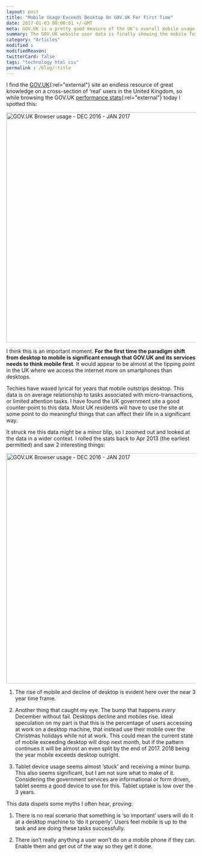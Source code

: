 ```yaml
---
layout: post
title: "Mobile Usage Exceeds Desktop On GOV.UK For First Time"
date: 2017-01-03 00:00:01 +/-GMT
meta: GOV.UK is a pretty good measure of the UK’s overall mobile usage versus desktop
summary: The GOV.UK website user data is finally showing the mobile future, we were all promised.
category: "Articles"
modified :
modifiedReason:
twitterCard: false
tags: "technology html css"
permalink : /blog/:title
---
```


I find the [GOV.UK](https://gov.uk){:rel="external"} site an endless resource of great knowledge on a cross-section of ‘real’ users in the United Kingdom, so while browsing the GOV.UK [performance stats](https://www.gov.uk/performance/site-activity/device-type#from=2013-04-01T00:00:00Z&to=2017-01-01T00:00:00Z){:rel="external"} today I spotted this:

<img src="{{site.url}}/images/blog/2017-01-03/govuk-stats-dec-2016-jan-2017.png" width="612" alt="GOV.UK Browser usage - DEC 2016 - JAN 2017"/>

I think this is an important moment. **For the first time the paradigm shift from desktop to mobile is significant enough that GOV.UK and its services needs to think mobile first**. It would appear to be almost at the tipping point in the UK where we access the internet more on smartphones than desktops.

Techies have waxed lyrical for years that mobile outstrips desktop. This data is on average relationship to tasks associated with micro-transactions, or limited attention tasks. I have found the UK government site a good counter-point to this data. Most UK residents will have to use the site at some point to do meaningful things that can affect their life in a significant way.

It struck me this data might be a minor blip, so I zoomed out and looked at the data in a wider context. I rolled the stats back to Apr 2013 (the earliest permitted) and saw 2 interesting things:

<img src="{{site.url}}/images/blog/2017-01-03/govuk-stats-apr-2013-jan-2017.png" width="612" alt="GOV.UK Browser usage - DEC 2016 - JAN 2017"/>

1) The rise of mobile and decline of desktop is evident here over the near 3 year time frame.

2) Another thing that caught my eye. The bump that happens *every* December without fail. Desktops decline and mobiles rise. Ideal speculation on my part is that this is the percentage of users accessing at work on a desktop machine, that instead use their mobile over the Christmas holidays while not at work. This could mean the current state of mobile exceeding desktop will drop next month, but if the pattern continues it will be almost an even split by the end of 2017. 2018 being the year mobile exceeds desktop outright.

3) Tablet device usage seems almost ‘stuck’ and receiving a minor bump. This also seems significant, but I am not sure what to make of it. Considering the government services are informational or form driven, tablet seems a good device to use for this. Tablet uptake is low over the 3 years.

This data dispels some myths I often hear, proving:

1) There is no real scenario that something is ‘so important’ users will do it at a desktop machine to ‘do it properly’. Users feel mobile is up to the task and are doing these tasks successfully.

2) There isn’t really anything a user won’t do on a mobile phone if they can. Enable them and get out of the way so they get it done.

